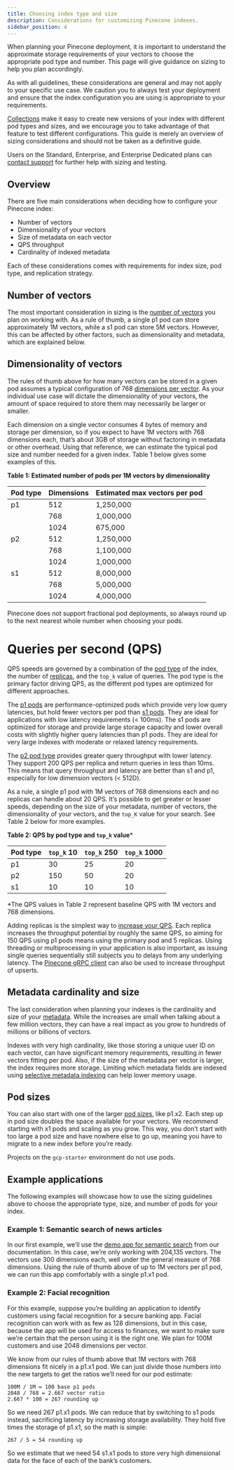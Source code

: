 ```yaml
---
title: Choosing index type and size
description: Considerations for customizing Pinecone indexes.
sidebar_position: 4
---
```


When planning your Pinecone deployment, it is important to understand the approximate storage requirements of your vectors to choose the appropriate pod type and number. This page will give guidance on sizing to help you plan accordingly.

As with all guidelines, these considerations are general and may not apply to your specific use case. We caution you to always test your deployment and ensure that the index configuration you are using is appropriate to your requirements.

[Collections](/docs/collections/) make it easy to create new versions of your index with different pod types and sizes, and we encourage you to take advantage of that feature to test different configurations. This guide is merely an overview of sizing considerations and should not be taken as a definitive guide. 

Users on the Standard, Enterprise, and Enterprise Dedicated plans can [contact support](https://support.pinecone.io) for further help with sizing and testing.

## Overview

There are five main considerations when deciding how to configure your Pinecone index:

+ Number of vectors
+ Dimensionality of your vectors
+ Size of metadata on each vector
+ QPS throughput
+ Cardinality of indexed metadata

Each of these considerations comes with requirements for index size, pod type, and replication strategy. 

## Number of vectors

The most important consideration in sizing is the [number of vectors](/docs/insert-data/) you plan on working with. As a rule of thumb, a single p1 pod can store approximately 1M vectors, while a s1 pod can store 5M vectors. However, this can be affected by other factors, such as dimensionality and metadata, which are explained below. 

## Dimensionality of vectors

The rules of thumb above for how many vectors can be stored in a given pod assumes a typical configuration of 768 [dimensions per vector](/docs/manage-indexes/#creating-an-index). As your individual use case will dictate the dimensionality of your vectors, the amount of space required to store them may necessarily be larger or smaller. 

Each dimension on a single vector consumes 4 bytes of memory and storage per dimension, so if you expect to have 1M vectors with 768 dimensions each, that’s about 3GB of storage without factoring in metadata or other overhead. Using that reference, we can estimate the typical pod size and number needed for a given index. Table 1 below gives some examples of this.

**Table 1: Estimated number of pods per 1M vectors by dimensionality**

| Pod type | Dimensions | Estimated max vectors per pod   | 
| -------- | ---------- | ------------------------------- |  
| p1       | 512        | 1,250,000                       | 
|          | 768        | 1,000,000                       | 
|          | 1024       | 675,000                         | 
| p2       | 512        | 1,250,000                       | 
|          | 768        | 1,100,000                       | 
|          | 1024       | 1,000,000                       | 
| s1	   | 512        | 8,000,000                       | 
|          | 768        | 5,000,000                       | 
|          | 1024       | 4,000,000                       | 

Pinecone does not support fractional pod deployments, so always round up to the next nearest whole number when choosing your pods.

# Queries per second (QPS)

QPS speeds are governed by a combination of the [pod type](https://www.pinecone.io/docs/indexes/#pods-pod-types-and-pod-sizes) of the index, the number of [replicas](/docs/manage-indexes/#replicas), and the `top_k` value of queries. The pod type is the primary factor driving QPS, as the different pod types are optimized for different approaches.

The [p1 pods](/docs/indexes/#p1-pods) are performance-optimized pods which provide very low query latencies, but hold fewer vectors per pod than [s1 pods](/docs/indexes/#s1-pods). They are ideal for applications with low latency requirements (\< 100ms). The s1 pods are optimized for storage and provide large storage capacity and lower overall costs with slightly higher query latencies than p1 pods. They are ideal for very large indexes with moderate or relaxed latency requirements. 

The [p2 pod type](/docs/indexes/#p2-pods) provides greater query throughput with lower latency. They support 200 QPS per replica and return queries in less than 10ms. This means that query throughput and latency are better than s1 and p1, especially for low dimension vectors (\< 512D).

As a rule, a single p1 pod with 1M vectors of 768 dimensions each and no replicas can handle about 20 QPS. It’s possible to get greater or lesser speeds, depending on the size of your metadata, number of vectors, the dimensionality of your vectors, and the `top_K` value for your search. See Table 2 below for more examples.

**Table 2: QPS by pod type and `top_k` value**\*

| Pod type | `top_k` 10 | `top_k` 250 | `top_k` 1000 |
| -------- | ---------- | ----------- | ------------ |
| p1       | 30         | 25          | 20           |
| p2       | 150        | 50          | 20           |
| s1       | 10         | 10          | 10           |

\*The QPS values in Table 2 represent baseline QPS with 1M vectors and 768 dimensions.

Adding replicas is the simplest way to [increase your QPS](/docs/performance-tuning/#how-to-increase-throughput). Each replica increases the throughput potential by roughly the same QPS, so aiming for 150 QPS using p1 pods means using the primary pod and 5 replicas. Using threading or multiprocessing in your application is also important, as issuing single queries sequentially still subjects you to delays from any underlying latency. The [Pinecone gRPC client](/docs/performance-tuning/#using-the-grpc-client-to-get-higher-upsert-speeds) can also be used to increase throughput of upserts.

## Metadata cardinality and size

The last consideration when planning your indexes is the cardinality and size of your [metadata](/docs/insert-data/#inserting-vectors-with-metadata). While the increases are small when talking about a few million vectors, they can have a real impact as you grow to hundreds of millions or billions of vectors. 

Indexes with very high cardinality, like those storing a unique user ID on each vector, can have significant memory requirements, resulting in fewer vectors fitting per pod. Also, if the size of the metadata per vector is larger, the index requires more storage. Limiting which metadata fields are indexed using [selective metadata indexing](/docs/manage-indexes/#selective-metadata-indexing) can help lower memory usage.

## Pod sizes

You can also start with one of the larger [pod sizes](/docs/indexes/#pod-size-and-performance), like p1.x2. Each step up in pod size doubles the space available for your vectors. We recommend starting with x1 pods and scaling as you grow. This way, you don’t start with too large a pod size and have nowhere else to go up, meaning you have to migrate to a new index before you’re ready.

Projects on the `gcp-starter` environment do not use pods.

## Example applications

The following examples will showcase how to use the sizing guidelines above to choose the appropriate type, size, and number of pods for your index. 

### Example 1: Semantic search of news articles

In our first example, we’ll use the [demo app for semantic search](semantic-text-search) from our documentation. In this case, we’re only working with 204,135 vectors. The vectors use 300 dimensions each, well under the general measure of 768 dimensions. Using the rule of thumb above of up to 1M vectors per p1 pod, we can run this app comfortably with a single p1.x1 pod. 

### Example 2: Facial recognition

For this example, suppose you’re building an application to identify customers using facial recognition for a secure banking app. Facial recognition can work with as few as 128 dimensions, but in this case, because the app will be used for access to finances, we want to make sure we’re certain that the person using it is the right one. We plan for 100M customers and use 2048 dimensions per vector.

We know from our rules of thumb above that 1M vectors with 768 dimensions fit nicely in a p1.x1 pod. We can just divide those numbers into the new targets to get the ratios we’ll need for our pod estimate:

    100M / 1M = 100 base p1 pods
    2048 / 768 = 2.667 vector ratio
    2.667 * 100 = 267 rounding up

So we need 267 p1.x1 pods. We can reduce that by switching to s1 pods instead, sacrificing latency by increasing storage availability. They hold five times the storage of p1.x1, so the math is simple:

    267 / 5 = 54 rounding up

So we estimate that we need 54 s1.x1 pods to store very high dimensional data for the face of each of the bank’s customers. 